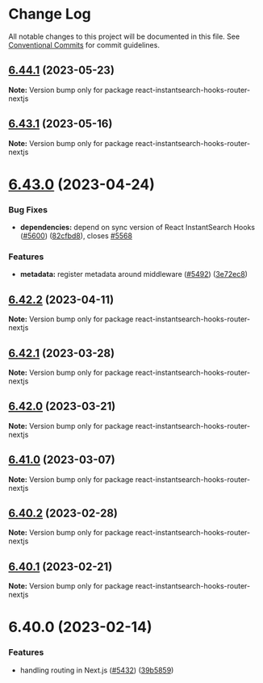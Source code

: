 # Change Log

All notable changes to this project will be documented in this file.
See [Conventional Commits](https://conventionalcommits.org) for commit guidelines.

## [6.44.1](https://github.com/algolia/instantsearch.js/compare/react-instantsearch-hooks-router-nextjs@6.44.0...react-instantsearch-hooks-router-nextjs@6.44.1) (2023-05-23)

**Note:** Version bump only for package react-instantsearch-hooks-router-nextjs





## [6.43.1](https://github.com/algolia/instantsearch.js/compare/react-instantsearch-hooks-router-nextjs@6.43.0...react-instantsearch-hooks-router-nextjs@6.43.1) (2023-05-16)

**Note:** Version bump only for package react-instantsearch-hooks-router-nextjs





# [6.43.0](https://github.com/algolia/instantsearch.js/compare/react-instantsearch-hooks-router-nextjs@6.42.2...react-instantsearch-hooks-router-nextjs@6.43.0) (2023-04-24)


### Bug Fixes

* **dependencies:** depend on sync version of React InstantSearch Hooks ([#5600](https://github.com/algolia/instantsearch.js/issues/5600)) ([82cfbd8](https://github.com/algolia/instantsearch.js/commit/82cfbd8cba47b2e9d0c8f8c74107d2ead1d072bf)), closes [#5568](https://github.com/algolia/instantsearch.js/issues/5568)


### Features

* **metadata:** register metadata around middleware ([#5492](https://github.com/algolia/instantsearch.js/issues/5492)) ([3e72ec8](https://github.com/algolia/instantsearch.js/commit/3e72ec82894a05a071328a4802d2f764233fe005))





## [6.42.2](https://github.com/algolia/instantsearch.js/compare/react-instantsearch-hooks-router-nextjs@6.42.1...react-instantsearch-hooks-router-nextjs@6.42.2) (2023-04-11)

**Note:** Version bump only for package react-instantsearch-hooks-router-nextjs





## [6.42.1](https://github.com/algolia/instantsearch.js/compare/react-instantsearch-hooks-router-nextjs@6.42.0...react-instantsearch-hooks-router-nextjs@6.42.1) (2023-03-28)

**Note:** Version bump only for package react-instantsearch-hooks-router-nextjs





## [6.42.0](https://github.com/algolia/instantsearch.js/compare/react-instantsearch-hooks-router-nextjs@6.41.0...react-instantsearch-hooks-router-nextjs@6.42.0) (2023-03-21)

**Note:** Version bump only for package react-instantsearch-hooks-router-nextjs





## [6.41.0](https://github.com/algolia/instantsearch.js/compare/react-instantsearch-hooks-router-nextjs@6.40.1...react-instantsearch-hooks-router-nextjs@6.41.0) (2023-03-07)

**Note:** Version bump only for package react-instantsearch-hooks-router-nextjs





## [6.40.2](https://github.com/algolia/instantsearch.js/compare/react-instantsearch-hooks-router-nextjs@6.40.1...react-instantsearch-hooks-router-nextjs@6.40.2) (2023-02-28)

**Note:** Version bump only for package react-instantsearch-hooks-router-nextjs





## [6.40.1](https://github.com/algolia/instantsearch.js/compare/react-instantsearch-hooks-router-nextjs@6.40.0...react-instantsearch-hooks-router-nextjs@6.40.1) (2023-02-21)

**Note:** Version bump only for package react-instantsearch-hooks-router-nextjs





# 6.40.0 (2023-02-14)


### Features

* handling routing in Next.js ([#5432](https://github.com/algolia/instantsearch.js/issues/5432)) ([39b5859](https://github.com/algolia/instantsearch.js/commit/39b5859ba78a5e8472a80e357a35ba900c963b61))
